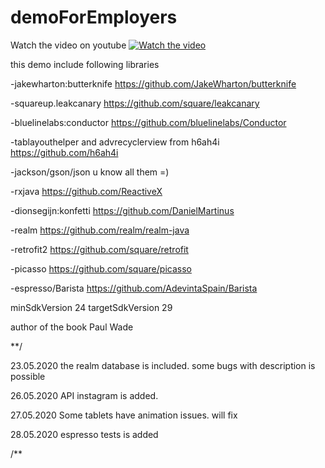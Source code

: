 # demoForEmployers

Watch the video on youtube
[![Watch the video](https://img.youtube.com/vi/H9fRm4qDMDQ/maxresdefault.jpg)](https://www.youtube.com/watch?v=H9fRm4qDMDQ)

this demo include following libraries

-jakewharton:butterknife https://github.com/JakeWharton/butterknife

-squareup.leakcanary https://github.com/square/leakcanary

-bluelinelabs:conductor https://github.com/bluelinelabs/Conductor

-tablayouthelper and advrecyclerview from h6ah4i https://github.com/h6ah4i

-jackson/gson/json u know all them =)

-rxjava https://github.com/ReactiveX

-dionsegijn:konfetti https://github.com/DanielMartinus

-realm https://github.com/realm/realm-java

-retrofit2 https://github.com/square/retrofit

-picasso https://github.com/square/picasso

-espresso/Barista https://github.com/AdevintaSpain/Barista 

minSdkVersion 24
targetSdkVersion 29

author of the book Paul Wade

**/

23.05.2020 the realm database is included. some bugs with description is possible

26.05.2020 API instagram is added. 

27.05.2020 Some tablets have animation issues. will fix

28.05.2020 espresso tests is added

/**
